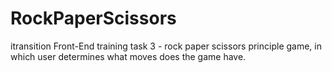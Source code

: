 # RockPaperScissors
itransition Front-End training task 3 - rock paper scissors principle game, in which user determines what moves does the game have.
